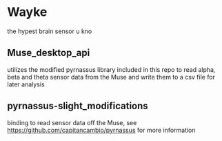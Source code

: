 # Wayke

the hypest brain sensor u kno


## Muse_desktop_api
utilizes the modified pyrnassus library included in this repo to read alpha, beta and theta sensor data from the Muse and write them to a csv file for later analysis

## pyrnassus-slight_modifications
binding to read sensor data off the Muse, see https://github.com/capitancambio/pyrnassus for more information
